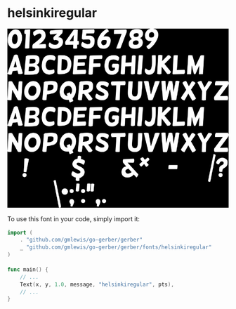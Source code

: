 # helsinkiregular

![helsinkiregular](helsinkiregular.png)

To use this font in your code, simply import it:

```go
import (
	. "github.com/gmlewis/go-gerber/gerber"
	_ "github.com/gmlewis/go-gerber/gerber/fonts/helsinkiregular"
)

func main() {
	// ...
	Text(x, y, 1.0, message, "helsinkiregular", pts),
	// ...
}
```
